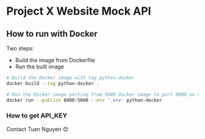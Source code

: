 # Project X Website Mock API

## How to run with Docker

Two steps:

- Build the image from Dockerfile
- Run the built image

```sh
# Build the Docker image with tag python-docker
docker build --tag python-docker .

# Run the Docker image porting from 5000 Docker image to port 8000 on our localhost, with .env as environment variables
docker run --publish 8000:5000 --env '.env' python-docker
```

### How to get API_KEY

Contact Tuan Nguyen 😊
